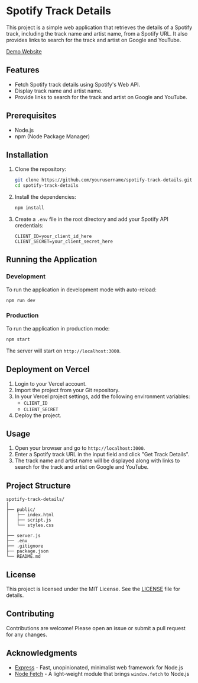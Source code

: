 
# Spotify Track Details

This project is a simple web application that retrieves the details of a Spotify track, including the track name and artist name, from a Spotify URL. It also provides links to search for the track and artist on Google and YouTube.

[Demo Website](https://songname.xyz)
## Features

- Fetch Spotify track details using Spotify's Web API.
- Display track name and artist name.
- Provide links to search for the track and artist on Google and YouTube.

## Prerequisites

- Node.js
- npm (Node Package Manager)

## Installation

1. Clone the repository:

    ```bash
    git clone https://github.com/yourusername/spotify-track-details.git
    cd spotify-track-details
    ```

2. Install the dependencies:

    ```bash
    npm install
    ```

3. Create a `.env` file in the root directory and add your Spotify API credentials:

    ```
    CLIENT_ID=your_client_id_here
    CLIENT_SECRET=your_client_secret_here
    ```

## Running the Application

### Development

To run the application in development mode with auto-reload:

```bash
npm run dev
```

### Production

To run the application in production mode:

```bash
npm start
```

The server will start on `http://localhost:3000`.

## Deployment on Vercel

1. Login to your Vercel account.
2. Import the project from your Git repository.
3. In your Vercel project settings, add the following environment variables:
    - `CLIENT_ID`
    - `CLIENT_SECRET`
4. Deploy the project.

## Usage

1. Open your browser and go to `http://localhost:3000`.
2. Enter a Spotify track URL in the input field and click "Get Track Details".
3. The track name and artist name will be displayed along with links to search for the track and artist on Google and YouTube.

## Project Structure

```
spotify-track-details/
│
├── public/
│   ├── index.html
│   ├── script.js
│   └── styles.css
│
├── server.js
├── .env
├── .gitignore
├── package.json
└── README.md
```

## License

This project is licensed under the MIT License. See the [LICENSE](LICENSE) file for details.

## Contributing

Contributions are welcome! Please open an issue or submit a pull request for any changes.

## Acknowledgments

- [Express](https://expressjs.com/) - Fast, unopinionated, minimalist web framework for Node.js
- [Node Fetch](https://www.npmjs.com/package/node-fetch) - A light-weight module that brings `window.fetch` to Node.js

